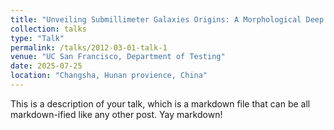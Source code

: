 ```yaml
---
title: "Unveiling Submillimeter Galaxies Origins: A Morphological Deep Dive"
collection: talks
type: "Talk"
permalink: /talks/2012-03-01-talk-1
venue: "UC San Francisco, Department of Testing"
date: 2025-07-25
location: "Changsha, Hunan provience, China"
---
```



This is a description of your talk, which is a markdown file that can be all markdown-ified like any other post. Yay markdown!
